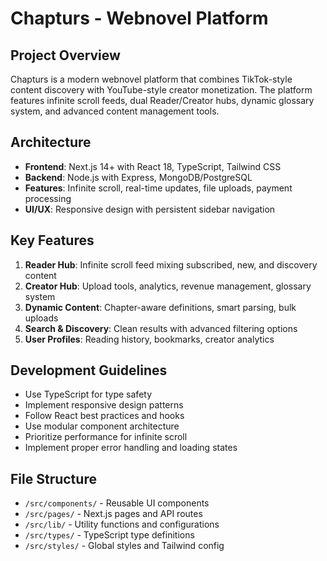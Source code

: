 # Chapturs - Webnovel Platform

## Project Overview
Chapturs is a modern webnovel platform that combines TikTok-style content discovery with YouTube-style creator monetization. The platform features infinite scroll feeds, dual Reader/Creator hubs, dynamic glossary system, and advanced content management tools.

## Architecture
- **Frontend**: Next.js 14+ with React 18, TypeScript, Tailwind CSS
- **Backend**: Node.js with Express, MongoDB/PostgreSQL
- **Features**: Infinite scroll, real-time updates, file uploads, payment processing
- **UI/UX**: Responsive design with persistent sidebar navigation

## Key Features
1. **Reader Hub**: Infinite scroll feed mixing subscribed, new, and discovery content
2. **Creator Hub**: Upload tools, analytics, revenue management, glossary system
3. **Dynamic Content**: Chapter-aware definitions, smart parsing, bulk uploads
4. **Search & Discovery**: Clean results with advanced filtering options
5. **User Profiles**: Reading history, bookmarks, creator analytics

## Development Guidelines
- Use TypeScript for type safety
- Implement responsive design patterns
- Follow React best practices and hooks
- Use modular component architecture
- Prioritize performance for infinite scroll
- Implement proper error handling and loading states

## File Structure
- `/src/components/` - Reusable UI components
- `/src/pages/` - Next.js pages and API routes
- `/src/lib/` - Utility functions and configurations
- `/src/types/` - TypeScript type definitions
- `/src/styles/` - Global styles and Tailwind config
